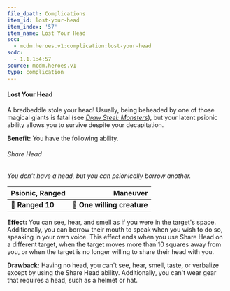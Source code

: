 ```yaml
---
file_dpath: Complications
item_id: lost-your-head
item_index: '57'
item_name: Lost Your Head
scc:
  - mcdm.heroes.v1:complication:lost-your-head
scdc:
  - 1.1.1:4:57
source: mcdm.heroes.v1
type: complication
---
```


#### Lost Your Head

A bredbeddle stole your head! Usually, being beheaded by one of those magical giants is fatal (see *[Draw Steel: Monsters](https://mcdm.gg/DS-Monsters)*), but your latent psionic ability allows you to survive despite your decapitation.

**Benefit:** You have the following ability.

###### Share Head

*You don't have a head, but you can psionically borrow another.*

| **Psionic, Ranged** |                **Maneuver** |
| ------------------- | --------------------------: |
| **📏 Ranged 10**    | **🎯 One willing creature** |

**Effect:** You can see, hear, and smell as if you were in the target's space. Additionally, you can borrow their mouth to speak when you wish to do so, speaking in your own voice. This effect ends when you use Share Head on a different target, when the target moves more than 10 squares away from you, or when the target is no longer willing to share their head with you.

**Drawback:** Having no head, you can't see, hear, smell, taste, or verbalize except by using the Share Head ability. Additionally, you can't wear gear that requires a head, such as a helmet or hat.
